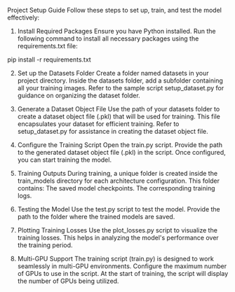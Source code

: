 Project Setup Guide
Follow these steps to set up, train, and test the model effectively:

1. Install Required Packages
Ensure you have Python installed.
Run the following command to install all necessary packages using the requirements.txt file:

pip install -r requirements.txt

2. Set up the Datasets Folder
Create a folder named datasets in your project directory.
Inside the datasets folder, add a subfolder containing all your training images.
Refer to the sample script setup_dataset.py for guidance on organizing the dataset folder.

3. Generate a Dataset Object File
Use the path of your datasets folder to create a dataset object file (.pkl) that will be used for training.
This file encapsulates your dataset for efficient training.
Refer to setup_dataset.py for assistance in creating the dataset object file.

4. Configure the Training Script
Open the train.py script.
Provide the path to the generated dataset object file (.pkl) in the script.
Once configured, you can start training the model.

5. Training Outputs
During training, a unique folder is created inside the train_models directory for each architecture configuration.
This folder contains:
The saved model checkpoints.
The corresponding training logs.

6. Testing the Model
Use the test.py script to test the model.
Provide the path to the folder where the trained models are saved.

7. Plotting Training Losses
Use the plot_losses.py script to visualize the training losses.
This helps in analyzing the model's performance over the training period.

7. Multi-GPU Support
The training script (train.py) is designed to work seamlessly in multi-GPU environments.
Configure the maximum number of GPUs to use in the script.
At the start of training, the script will display the number of GPUs being utilized.
